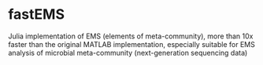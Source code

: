 # fastEMS
Julia implementation of EMS (elements of meta-community), more than 10x faster than the original MATLAB implementation, especially suitable for EMS analysis of microbial meta-community (next-generation sequencing data)
